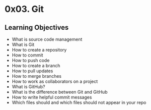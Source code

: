 # 0x03. Git


## Learning Objectives
 
* What is source code management
* What is Git
* How to create a repository
* How to commit
* How to push code
* How to create a branch
* How to pull updates
* How to merge branches
* How to work as collaborators on a project
* What is GitHub?
* What is the difference between Git and GitHub
* How to write helpful commit messages
* Which files should and which files should not appear in your repo
